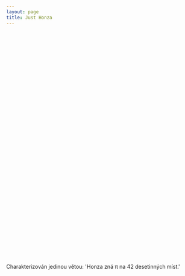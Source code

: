 ```yaml
---
layout: page
title: Just Honza
---
```

<script type="text/javascript">
    /*!
    * Create an array of word objects, each representing a word in the cloud
    */
    var word_array = [
        {text: "Honza", weight: 10},
        {text: "FI", weight: 8},
            {text: "MUNI", weight: 4},
            {text: "výuka", weight: 6},
            {text: "učitel", weight: 4},
        {text: "Instruktoři Brno", weight: 5},
            {text: "IS kurs", weight: 3},
            {text: "zážitek", weight: 3},
        {text: "GVID", weight: 5},
        {text: "AŽD", weight: 9},
            {text: "ETCS", weight: 7},
            {text: "vlakové zabezpečovače", weight: 5},
            {text: "LS07", weight: 7},
            {text: "BEA-21", weight: 7},
            {text: "ATP", weight: 5},
        {text: "KMŽ Brno I", weight: 9},
            {text: "hJOP", weight: 5},
            {text: "uLI", weight: 5},
            {text: "měřící vůz", weight: 5},
            {text: "WSM", weight: 5},
            {text: "modulovka TT", weight: 5},
            {text: "NV-H5B", weight: 5},
            {text: "MTB", weight: 5},
            {text: "LRKV", weight: 5},
            {text: "LŘKV", weight: 5},
            {text: "MENDELU", weight: 5},
        {text: "informatika", weight: 9},
            {text: "matematika", weight: 7},
            {text: "fyzika", weight: 7},
        {text: "hardware", weight: 5},
            {text: "mikrokontroléry", weight: 5},
            {text: "elektronika", weight: 5},
            {text: "DPS", weight: 5},
            {text: "PCB", weight: 5},
            {text: "KiCad", weight: 5},
            {text: "FW", weight: 5},
            {text: "firmware", weight: 5},
            {text: "STM32", weight: 4},
            {text: "ATmega", weight: 4},
            {text: "AVR", weight: 4},
            {text: "PIC", weight: 4},
            {text: "bootloader", weight: 5},
            {text: "assesmbler", weight: 5},
        {text: "programování", weight: 5},
            {text: "Python", weight: 4},
            {text: "C", weight: 4},
            {text: "C++", weight: 4},
            {text: "git", weight: 4},
            {text: "vim", weight: 4},
            {text: "make", weight: 4},
        {text: "Zvěřinec", weight: 7},
            {text: "KSI", weight: 9},
            {text: "K-SCUK", weight: 9},
            {text: "InterLoS", weight: 3},
            {text: "InterSoB", weight: 6},
            {text: "PoznejFI", weight: 5},
        {text: "šifrovačky", weight: 3},
        {text: "N-trophy", weight: 3},
        {text: "výlety", weight: 5},
            {text: "běžky", weight: 5},
            {text: "turistika", weight: 5},
            {text: "puťáky", weight: 3},
            {text: "příroda", weight: 3},
            {text: "hory", weight: 3},
        {text: "linux", weight: 4},
        {text: "TeX", weight: 3},
        {text: "preciznost", weight: 2},
        {text: " :(){ :|:& };:", weight: 1},
        {text: "sytematičnost", weight: 1},
        {text: "pořádek", weight: 1},
        {text: "spolupráce", weight: 1},
        {text: "42", weight: 3},
        {text: "Veranda", weight: 9},
        {text: "Kmínička", weight: 3},
        {text: "TaSTučňákem", weight: 3},
    ];
    $(function() {
        // When DOM is ready, select the container element and call the jQCloud method, passing the array of words as the first argument.
        $("#tags").jQCloud(word_array);
    });
</script>

<div id="tags" style="width: 100%; height: 600px;"></div>

Charakterizován jedinou větou: 'Honza zná &pi; na 42 desetinných míst.'
